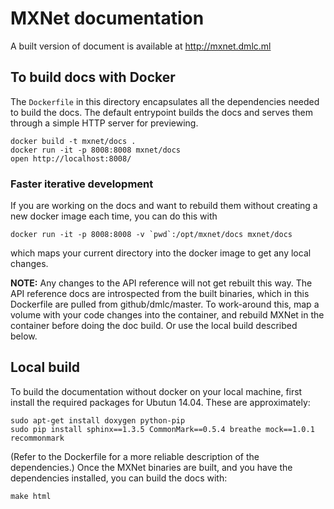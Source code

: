 # MXNet documentation

A built version of document is available at http://mxnet.dmlc.ml

## To build docs with Docker

The `Dockerfile` in this directory encapsulates all the dependencies needed
to build the docs.  The default entrypoint builds the docs and serves them
through a simple HTTP server for previewing.

```
docker build -t mxnet/docs .
docker run -it -p 8008:8008 mxnet/docs
open http://localhost:8008/
```

### Faster iterative development

If you are working on the docs and want to rebuild them without creating a new
docker image each time, you can do this with

```
docker run -it -p 8008:8008 -v `pwd`:/opt/mxnet/docs mxnet/docs
```

which maps your current directory into the docker image to get any local 
changes.

**NOTE:** Any changes to the API reference will not get rebuilt this way.
The API reference docs are introspected from the built binaries, which 
in this Dockerfile are pulled from github/dmlc/master.  To work-around
this, map a volume with your code changes into the container, and rebuild
MXNet in the container before doing the doc build.  Or use the local
build described below.

## Local build

To build the documentation without docker on your local machine, first
install the required packages for Ubutun 14.04.  These are approximately:

```
sudo apt-get install doxygen python-pip
sudo pip install sphinx==1.3.5 CommonMark==0.5.4 breathe mock==1.0.1 recommonmark
```

(Refer to the Dockerfile for a more reliable description of the dependencies.)
Once the MXNet binaries are built, and you have the dependencies installed,
you can build the docs with:

```make html```
